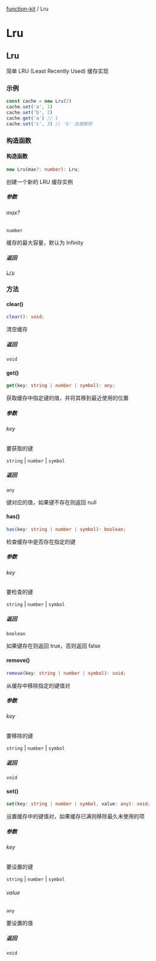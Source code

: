 [function-kit](index.md) / Lru

# Lru

## Lru

简单 LRU (Least Recently Used) 缓存实现

### 示例

```ts
const cache = new Lru(2)
cache.set('a', 1)
cache.set('b', 2)
cache.get('a') // 1
cache.set('c', 3) // 'b' 会被删除
```

### 构造函数

#### 构造函数

```ts
new Lru(max?: number): Lru;
```

创建一个新的 LRU 缓存实例

##### 参数

###### max?

`number`

缓存的最大容量，默认为 Infinity

##### 返回

[`Lru`](#lru)

### 方法

#### clear()

```ts
clear(): void;
```

清空缓存

##### 返回

`void`

#### get()

```ts
get(key: string | number | symbol): any;
```

获取缓存中指定键的值，并将其移到最近使用的位置

##### 参数

###### key

要获取的键

`string` | `number` | `symbol`

##### 返回

`any`

键对应的值，如果键不存在则返回 null

#### has()

```ts
has(key: string | number | symbol): boolean;
```

检查缓存中是否存在指定的键

##### 参数

###### key

要检查的键

`string` | `number` | `symbol`

##### 返回

`boolean`

如果键存在则返回 true，否则返回 false

#### remove()

```ts
remove(key: string | number | symbol): void;
```

从缓存中移除指定的键值对

##### 参数

###### key

要移除的键

`string` | `number` | `symbol`

##### 返回

`void`

#### set()

```ts
set(key: string | number | symbol, value: any): void;
```

设置缓存中的键值对，如果缓存已满则移除最久未使用的项

##### 参数

###### key

要设置的键

`string` | `number` | `symbol`

###### value

`any`

要设置的值

##### 返回

`void`

